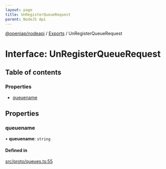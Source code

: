 ```yaml
---
layout: page
title: UnRegisterQueueRequest
parent: NodeJS Api
---
```

[@openiap/nodeapi](../README.html) / [Exports](../modules.html) / UnRegisterQueueRequest

# Interface: UnRegisterQueueRequest

## Table of contents

### Properties

- [queuename](UnRegisterQueueRequest.html#queuename)

## Properties

### queuename

• **queuename**: `string`

#### Defined in

[src/proto/queues.ts:55](https://github.com/openiap/nodeapi/blob/a6b5438/src/proto/queues.ts#L55)
